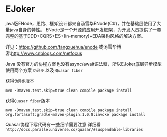 # EJoker
java版ENode，思路、框架设计都来自汤雪华ENode(C#)，并在基础层使用了大量java自身的特性。
ENode是一个开源的应用开发框架，为开发人员提供了一套完整的基于DDD+CQRS+ES+(in-memory)+EDA架构风格的解决方案。

详见：https://github.com/tangxuehua/enode
或汤雪华博客:http://www.cnblogs.com/netfocus


Java 没有官方的协程方案也没有async/await语法糖，所以EJoker底层异步模型使用两个方案 `伪异步` 以及 `Quasar fiber`
	
获得`伪异步`版本
	
	mvn -Dmaven.test.skip=true clean compile package install

获得`Quasar fiber`版本

	mvn -Dmaven.test.skip=true clean compile package install org.fortasoft:gradle-maven-plugin:1.0.8:invoke package install

Quasar协程下写代码有一些细节需要注意 详细看`http://docs.paralleluniverse.co/quasar/#suspendable-libraries`